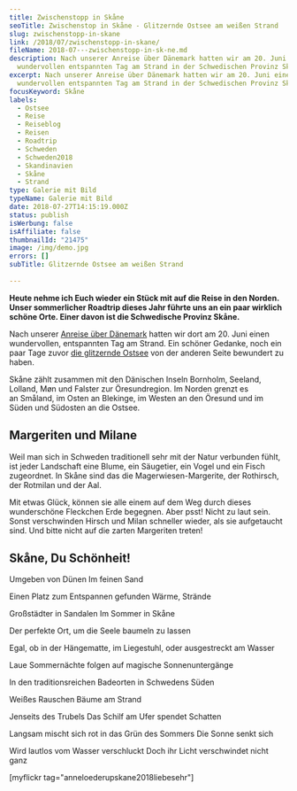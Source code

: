 ```yaml
---
title: Zwischenstopp in Skåne
seoTitle: Zwischenstop in Skåne - Glitzernde Ostsee am weißen Strand
slug: zwischenstopp-in-skane
link: /2018/07/zwischenstopp-in-skane/
fileName: 2018-07---zwischenstopp-in-sk-ne.md
description: Nach unserer Anreise über Dänemark hatten wir am 20. Juni einen
  wundervollen entspannten Tag am Strand in der Schwedischen Provinz Skåne.
excerpt: Nach unserer Anreise über Dänemark hatten wir am 20. Juni einen
  wundervollen entspannten Tag am Strand in der Schwedischen Provinz Skåne.
focusKeyword: Skåne
labels:
  - Ostsee
  - Reise
  - Reiseblog
  - Reisen
  - Roadtrip
  - Schweden
  - Schweden2018
  - Skandinavien
  - Skåne
  - Strand
type: Galerie mit Bild
typeName: Galerie mit Bild
date: 2018-07-27T14:15:19.000Z
status: publish
isWerbung: false
isAffiliate: false
thumbnailId: "21475"
image: /img/demo.jpg
errors: []
subTitle: Glitzernde Ostsee am weißen Strand
  
---
```


**Heute nehme ich Euch wieder ein Stück mit auf die Reise in den Norden. Unser
sommerlicher Roadtrip dieses Jahr führte uns an ein paar wirklich schöne Orte.
Einer davon ist die Schwedische Provinz Skåne.**

Nach unserer [Anreise über Dänemark](/2018/07/radtour-durch-kopenhagen/) hatten
wir dort am 20. Juni einen wundervollen, entspannten Tag am Strand. Ein schöner
Gedanke, noch ein paar Tage zuvor
[die glitzernde Ostsee](/2018/06/wanderung-zum-koenigsstuhl/) von der anderen
Seite bewundert zu haben.

Skåne zählt zusammen mit den Dänischen Inseln Bornholm, Seeland, Lolland, Møn
und Falster zur Öresundregion. Im Norden grenzt es an Småland, im Osten an
Blekinge, im Westen an den Öresund und im Süden und Südosten an die Ostsee.

## Margeriten und Milane

Weil man sich in Schweden traditionell sehr mit der Natur verbunden fühlt, ist
jeder Landschaft eine Blume, ein Säugetier, ein Vogel und ein Fisch zugeordnet.
In Skåne sind das die Magerwiesen-Margerite, der Rothirsch, der Rotmilan und der
Aal.

Mit etwas Glück, können sie alle einem auf dem Weg durch dieses wunderschöne
Fleckchen Erde begegnen. Aber psst! Nicht zu laut sein. Sonst verschwinden
Hirsch und Milan schneller wieder, als sie aufgetaucht sind. Und bitte nicht auf
die zarten Margeriten treten!

## Skåne, Du Schönheit!

Umgeben von Dünen Im feinen Sand

Einen Platz zum Entspannen gefunden Wärme, Strände

Großstädter in Sandalen Im Sommer in Skåne

Der perfekte Ort, um die Seele baumeln zu lassen

Egal, ob in der Hängematte, im Liegestuhl, oder ausgestreckt am Wasser

Laue Sommernächte folgen auf magische Sonnenuntergänge

In den traditionsreichen Badeorten in Schwedens Süden

Weißes Rauschen Bäume am Strand

Jenseits des Trubels Das Schilf am Ufer spendet Schatten

Langsam mischt sich rot in das Grün des Sommers Die Sonne senkt sich

Wird lautlos vom Wasser verschluckt Doch ihr Licht verschwindet nicht ganz

[myflickr tag="anneloederupskane2018liebesehr"]

  